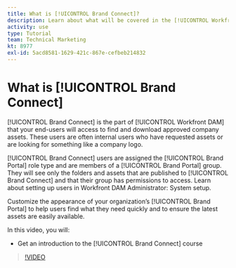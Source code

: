 ```yaml
---
title: What is [!UICONTROL Brand Connect]?
description: Learn about what will be covered in the [!UICONTROL Workfront DAM] Administrator, Part 3 Brand Connect Customization course.
activity: use
type: Tutorial
team: Technical Marketing
kt: 8977
exl-id: 5acd8581-1629-421c-867e-cefbeb214832
---
```

# What is [!UICONTROL Brand Connect]

[!UICONTROL Brand Connect] is the part of [!UICONTROL Workfront DAM] that your end-users will access to find and download approved company assets. These users are often internal users who have requested assets or are looking for something like a company logo.

[!UICONTROL Brand Connect] users are assigned the [!UICONTROL Brand Portal] role type and are members of a [!UICONTROL Brand Portal] group. They will see only the folders and assets that are published to [!UICONTROL Brand Connect] and that their group has permissions to access. Learn about setting up users in Workfront DAM Administrator: System setup.

<!-- Need the cross-reference link to other LP, mentioned above -->

Customize the appearance of your organization’s [!UICONTROL Brand Portal] to help users find what they need quickly and to ensure the latest assets are easily available.

In this video, you will:

* Get an introduction to the [!UICONTROL Brand Connect] course

>[!VIDEO](https://video.tv.adobe.com/v/335240/?quality=12)

<!-- Learn more graphic and link to article, below
* Workfront DAM within Workfront
 -->
